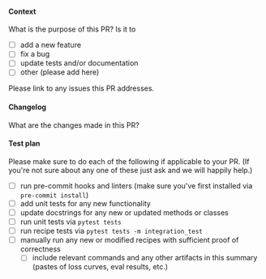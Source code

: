 #### Context
What is the purpose of this PR? Is it to
- [ ] add a new feature
- [ ] fix a bug
- [ ] update tests and/or documentation
- [ ] other (please add here)

Please link to any issues this PR addresses.

#### Changelog
What are the changes made in this PR?

#### Test plan
Please make sure to do each of the following if applicable to your PR. (If you're not sure about any one of these just ask and we will happily help.)

- [ ] run pre-commit hooks and linters (make sure you've first installed via `pre-commit install`)
- [ ] add unit tests for any new functionality
- [ ] update docstrings for any new or updated methods or classes
- [ ] run unit tests via `pytest tests`
- [ ] run recipe tests via `pytest tests -m integration_test`
- [ ] manually run any new or modified recipes with sufficient proof of correctness
	- [ ] include relevant commands and any other artifacts in this summary (pastes of loss curves, eval results, etc.)

